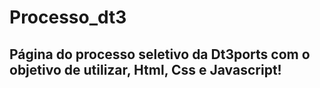 # Processo_dt3
## Página do processo seletivo da Dt3ports com o objetivo de utilizar, Html, Css e Javascript!

